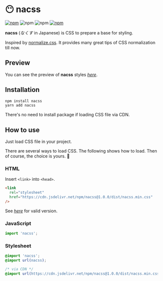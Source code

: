 # 😶 nacss

[![npm](https://img.shields.io/badge/nacss-555?style=flat-square&logo=npm)](https://www.npmjs.com/package/nacss)
![npm](https://img.shields.io/npm/v/nacss?style=flat-square)
![npm](https://img.shields.io/npm/l/nacss?style=flat-square)
[![npm](https://img.shields.io/badge/documents-555?style=flat-square&logo=netlify)](https://nacss.netlify.app/)

**nacss** (*なくす* in Japanese) is CSS to prepare a base for styling.

Inspired by [normalize.css](https://www.npmjs.com/package/normalize.css). It provides many great tips of CSS normalization till now.

## Preview

You can see the preview of **nacss** styles *[here](https://nacss.netlify.app/preview/)*.


## Installation

```bash
npm install nacss
yarn add nacss
```

There's no need to install package if loading CSS file via CDN.


## How to use

Just load CSS file in your project.

There are several ways to load CSS. The following shows how to load.
Then of course, the choice is yours. 🐑

### HTML

Insert `<link>` into `<head>`.

```html
<link
  rel="stylesheet"
  href="https://cdn.jsdelivr.net/npm/nacss@1.0.0/dist/nacss.min.css"
/>
```

See *[here](https://github.com/nemuvski/nacss/releases)* for valid version.

### JavaScript

```js
import 'nacss';
```

### Stylesheet

```css
@import 'nacss';
@import url(nacss);

/* via CDN */
@import url(https://cdn.jsdelivr.net/npm/nacss@1.0.0/dist/nacss.min.css);
```
